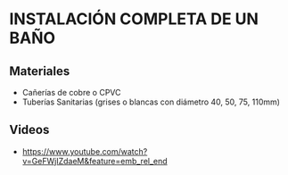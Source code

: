 INSTALACIÓN COMPLETA DE UN BAÑO
================================

Materiales
-----------
- Cañerías de cobre o CPVC
- Tuberías Sanitarias (grises o blancas con diámetro 40, 50, 75, 110mm)



Videos
-------

- https://www.youtube.com/watch?v=GeFWjIZdaeM&feature=emb_rel_end
